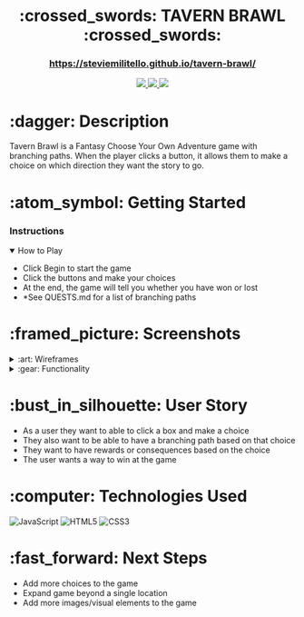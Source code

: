 <div align="center">
   <h1>:crossed_swords: TAVERN BRAWL :crossed_swords:</h1>
   <h3><a href="https://steviemilitello.github.io/tavern-brawl/">https://steviemilitello.github.io/tavern-brawl/</a></h3>                           
   <a href="http://steviecodes.com" target="_blank">
      <img src="https://img.shields.io/badge/-Portfolio_-darkgreen?style=for-the-badge&logo=medium"/>
   </a>
   <a href="https://www.linkedin.com/in/stevie-militello/" target="_blank">
      <img src="https://img.shields.io/badge/-Linkedin-blue?style=for-the-badge&``logo=Linkedin&logoColor=white">
   </a> 
   <a href="mailto:steviemilitello@gmail.com" target="_blank">
      <img src="https://img.shields.io/badge/-Email-c14438?style=for-the-badge&logo=Gmail&``logoColor=white">
   </a>
</div>

<h1>:dagger: Description</h1>
    <p>Tavern Brawl is a Fantasy Choose Your Own Adventure game with branching paths. When the player clicks a button, it allows them to make a choice on which direction they want the story to go.</p>

<h1> :atom_symbol: Getting Started </h1>

<h3>Instructions </h3>
<details open>
<summary>How to Play</summary>
<ul>
   <p></p>
    <li>Click Begin to start the game</li>
    <li>Click the buttons and make your choices</li>
    <li>At the end, the game will tell you whether you have won or lost</li>
    <li>*See QUESTS.md for a list of branching paths</li>
</ul>
</details>

<h1>:framed_picture: Screenshots</h1>

<details>
<summary> :art: Wireframes</summary>

| Description | Screenshot |
|------------ | ------------|
| <h3 align="center">Example Page 1</h3> | <img src="https://i.imgur.com/2RoXJET.png" width="700"/> |
| <h3 align="center">Example Page 2</h3> | <img src="https://i.imgur.com/ab0BSdw.png" width="700"> |
</details>

<details>
<summary> :gear: Functionality</summary>

| Description | Screenshot |
|------------ | ------------|
| <h3 align="center">Home Page</h3> | <img src="https://i.imgur.com/faNN2o0.png" width="700"/> |
| <h3 align="center">Game Page</h3> | <img src="https://i.imgur.com/gpmnxje.png" width="700"> |
| <h3 align="center">End Page</h3> | <img src="https://i.imgur.com/RUUPZ4O.png" width="700"> |
</details>
<p></p>
<h1>:bust_in_silhouette: User Story</h1>

<ul>
    <li>As a user they want to able to click a box and make a choice </li>
    <li>They also want to be able to have a branching path based on that choice </li>
    <li>They want to have rewards or consequences based on the choice </li>
    <li>The user wants a way to win at the game</li>
</ul>

<h1>:computer: Technologies Used</h1>

![JavaScript](https://img.shields.io/badge/JavaScript-323330?style=for-the-badge&logo=javascript&logoColor=F7DF1E) 
![HTML5](https://img.shields.io/badge/HTML5-E34F26?style=for-the-badge&logo=html5&logoColor=white)
![CSS3](https://img.shields.io/badge/CSS3-1572B6?style=for-the-badge&logo=css3&logoColor=white)

<h1>:fast_forward: Next Steps</h1>

<ul>
    <li>Add more choices to the game</li>
    <li>Expand game beyond a single location</li>
    <li>Add more images/visual elements to the game</li>
 </ul>



